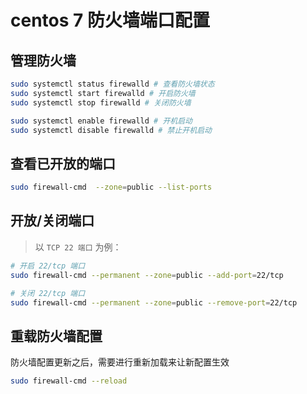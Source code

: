 # centos 7 防火墙端口配置

## 管理防火墙

```sh
sudo systemctl status firewalld # 查看防火墙状态
sudo systemctl start firewalld # 开启防火墙
sudo systemctl stop firewalld # 关闭防火墙

sudo systemctl enable firewalld # 开机启动
sudo systemctl disable firewalld # 禁止开机启动
```

## 查看已开放的端口

```sh
sudo firewall-cmd  --zone=public --list-ports
```

## 开放/关闭端口

> 以 `TCP 22 端口` 为例：

```sh
# 开启 22/tcp 端口
sudo firewall-cmd --permanent --zone=public --add-port=22/tcp

# 关闭 22/tcp 端口
sudo firewall-cmd --permanent --zone=public --remove-port=22/tcp
```

## 重载防火墙配置

防火墙配置更新之后，需要进行重新加载来让新配置生效

```sh
sudo firewall-cmd --reload
```
